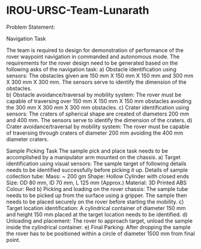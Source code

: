 # IROU-URSC-Team-Lunarath

Problem Statement:

Navigation Task 

The team is required to design for demonstration of performance of the rover waypoint 
navigation in commanded and autonomous mode. The requirements for the rover design 
need to be generated based on the following asks of the navigation task: 
a) Obstacle identification using sensors: The obstacles given are 150 mm X 150 mm X 
150 mm and 300 mm X 300 mm X 300 mm. The sensors serve to identify the dimension 
of the obstacles. <br/>
b) Obstacle avoidance/traversal by mobility system: The rover must be capable of 
traversing over 150 mm X 150 mm X 150 mm obstacles avoiding the 300 mm X 300 
mm X 300 mm obstacles.
c) Crater identification using sensors: The craters of spherical shape are created of 
diameters 200 mm and 400 mm. The sensors serve to identify the dimension of the 
craters. 
d) Crater avoidance/traversal by mobility system: The rover must be capable of traversing 
through craters of diameter 200 mm avoiding the 400 mm diameter craters. 

Sample Picking Task 
The sample pick and place task needs to be accomplished by a manipulator arm mounted 
on the chassis. 
a) Target identification using visual sensors: The sample target of following details needs 
to be identified successfully before picking it up. 
Details of sample collection tube: 
Mass: ~ 200 gm 
Shape:  Hollow Cylinder with closed ends 
Size: OD 80 mm, ID 70 mm, L 125 mm (Approx.) 
Material: 3D Printed ABS 
Colour:  Red 
b) Picking and loading on the rover chassis: The sample tube needs to be picked up from 
the surface using a gripper. The sample then needs to be placed securely on the rover 
before starting the mobility. 
c) Target location identification: A cylindrical container of diameter 150 mm and height 
150 mm placed at the target location needs to be identified. 
d) Unloading and placement: The rover to approach target, unload the sample inside the 
cylindrical container. 
e) Final Parking: After dropping the sample the rover has to be positioned within a circle 
of diameter 1500 mm from final point.
